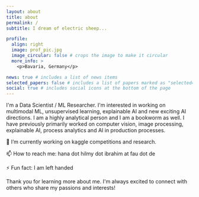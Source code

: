 ```yaml
---
layout: about
title: about
permalink: /
subtitle: I dream of electric sheep...

profile:
  align: right
  image: prof_pic.jpg
  image_circular: false # crops the image to make it circular
  more_info: >
    <p>Bavaria, Germany</p>

news: true # includes a list of news items
selected_papers: false # includes a list of papers marked as "selected={true}"
social: true # includes social icons at the bottom of the page
---
```


I'm a Data Scientist / ML Researcher.
I'm interested in working on multimodal ML, unsupervised learning, explainable AI and new exciting AI directions. 
I am a highly analytical person and I am a bookworm as well. I have previously primarily worked on computer vision, image processing, explainable AI, process analytics and AI in production processes.

<p>🔭 I’m currently working on kaggle competitions and research.</p>
<p>📫 How to reach me: hana dot hilmy dot ibrahim at fau dot de</p>
<p>⚡ Fun fact: I am left handed</p>

Thank you for learning more about me. I'm always excited to connect with others who share my passions and interests!

